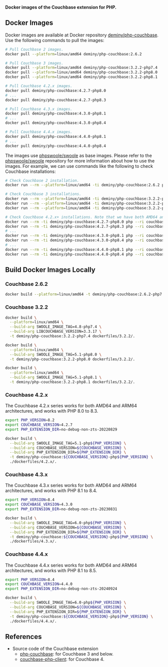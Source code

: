 **Docker images of the Couchbase extension for PHP.**

## Docker Images

Docker images are available at Docker repository [deminy/php-couchbase]. Use the following commands to pull the images:

```bash
# Pull Couchbase 2 images.
docker pull --platform=linux/amd64 deminy/php-couchbase:2.6.2

# Pull Couchbase 3 images.
docker pull --platform=linux/amd64 deminy/php-couchbase:3.2.2-php7.4
docker pull --platform=linux/amd64 deminy/php-couchbase:3.2.2-php8.0
docker pull --platform=linux/amd64 deminy/php-couchbase:3.2.2-php8.1

# Pull Couchbase 4.2.x images.
docker pull deminy/php-couchbase:4.2.7-php8.0
# ...
docker pull deminy/php-couchbase:4.2.7-php8.3

# Pull Couchbase 4.3.x images.
docker pull deminy/php-couchbase:4.3.0-php8.1
# ...
docker pull deminy/php-couchbase:4.3.0-php8.4

# Pull Couchbase 4.4.x images.
docker pull deminy/php-couchbase:4.4.0-php8.1
# ...
docker pull deminy/php-couchbase:4.4.0-php8.4
```

The images use [phpswoole/swoole] as base images. Please refer to the [phpswoole/swoole] repository for more information
about how to use the images. For example, we can use commands like the following to check Couchbase installations:

```bash
# Check Couchbase 2 installation.
docker run --rm --platform=linux/amd64 -ti deminy/php-couchbase:2.6.2 php --ri couchbase

# Check Couchbase 3 installations.
docker run --rm --platform=linux/amd64 -ti deminy/php-couchbase:3.2.2-php7.4 php --ri couchbase
docker run --rm --platform=linux/amd64 -ti deminy/php-couchbase:3.2.2-php8.0 php --ri couchbase
docker run --rm --platform=linux/amd64 -ti deminy/php-couchbase:3.2.2-php8.1 php --ri couchbase

# Check Couchbase 4.2.x+ installations. Note that we have both AMD64 and ARM64 images built for Couchbase 4.2.x+.
docker run --rm -ti deminy/php-couchbase:4.2.7-php8.0 php --ri couchbase
docker run --rm -ti deminy/php-couchbase:4.2.7-php8.3 php --ri couchbase
# ...
docker run --rm -ti deminy/php-couchbase:4.3.0-php8.1 php --ri couchbase
docker run --rm -ti deminy/php-couchbase:4.3.0-php8.4 php --ri couchbase
# ...
docker run --rm -ti deminy/php-couchbase:4.4.0-php8.1 php --ri couchbase
docker run --rm -ti deminy/php-couchbase:4.4.0-php8.4 php --ri couchbase
```

## Build Docker Images Locally

### Couchbase 2.6.2

```bash
docker build --platform=linux/amd64 -t deminy/php-couchbase:2.6.2-php7.4 dockerfiles/2.6.2/.
```

### Couchbase 3.2.2

```bash
docker build \
  --platform=linux/amd64 \
  --build-arg SWOOLE_IMAGE_TAG=4.8-php7.4 \
  --build-arg LIBCOUCHBASE_VERSION=3.3.17 \
  -t deminy/php-couchbase:3.2.2-php7.4 dockerfiles/3.2.2/.

docker build \
  --platform=linux/amd64 \
  --build-arg SWOOLE_IMAGE_TAG=5.1-php8.0 \
  -t deminy/php-couchbase:3.2.2-php8.0 dockerfiles/3.2.2/.

docker build \
  --platform=linux/amd64 \
  --build-arg SWOOLE_IMAGE_TAG=5.1-php8.1 \
  -t deminy/php-couchbase:3.2.2-php8.1 dockerfiles/3.2.2/.
```

### Couchbase 4.2.x

The Couchbase 4.2.x series works for both AMD64 and ARM64 architectures, and works with PHP 8.0 to 8.3.

```bash
export PHP_VERSION=8.2
export COUCHBASE_VERSION=4.2.7
export PHP_EXTENSION_DIR=no-debug-non-zts-20220829

docker build \
  --build-arg SWOOLE_IMAGE_TAG=5.1-php${PHP_VERSION} \
  --build-arg COUCHBASE_VERSION=${COUCHBASE_VERSION} \
  --build-arg PHP_EXTENSION_DIR=${PHP_EXTENSION_DIR} \
  -t deminy/php-couchbase:${COUCHBASE_VERSION}-php${PHP_VERSION} \
  ./dockerfiles/4.2.x/.
```

### Couchbase 4.3.x

The Couchbase 4.3.x series works for both AMD64 and ARM64 architectures, and works with PHP 8.1 to 8.4.

```bash
export PHP_VERSION=8.4
export COUCHBASE_VERSION=4.3.0
export PHP_EXTENSION_DIR=no-debug-non-zts-20230831

docker build \
  --build-arg SWOOLE_IMAGE_TAG=6.0-php${PHP_VERSION} \
  --build-arg COUCHBASE_VERSION=${COUCHBASE_VERSION} \
  --build-arg PHP_EXTENSION_DIR=${PHP_EXTENSION_DIR} \
  -t deminy/php-couchbase:${COUCHBASE_VERSION}-php${PHP_VERSION} \
  ./dockerfiles/4.3.x/.
```

### Couchbase 4.4.x

The Couchbase 4.4.x series works for both AMD64 and ARM64 architectures, and works with PHP 8.1 to 8.5.

```bash
export PHP_VERSION=8.4
export COUCHBASE_VERSION=4.4.0
export PHP_EXTENSION_DIR=no-debug-non-zts-20240924

docker build \
  --build-arg SWOOLE_IMAGE_TAG=6.0-php${PHP_VERSION} \
  --build-arg COUCHBASE_VERSION=${COUCHBASE_VERSION} \
  --build-arg PHP_EXTENSION_DIR=${PHP_EXTENSION_DIR} \
  -t deminy/php-couchbase:${COUCHBASE_VERSION}-php${PHP_VERSION} \
  ./dockerfiles/4.4.x/.
```

## References

* Source code of the Couchbase extension
    * [php-couchbase]: for Couchbase 3 and below.
    * [couchbase-php-client]: for Couchbase 4.

[deminy/php-couchbase]: https://hub.docker.com/r/deminy/php-couchbase
[phpswoole/swoole]: https://github.com/swoole/docker-swoole
[php-couchbase]: https://github.com/couchbase/php-couchbase
[couchbase-php-client]: https://github.com/couchbase/couchbase-php-client
